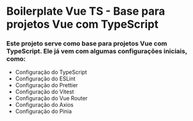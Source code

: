 # Boilerplate Vue TS - Base para projetos Vue com TypeScript
### Este projeto serve como base para projetos Vue com TypeScript. Ele já vem com algumas configurações iniciais, como:
- Configuração do TypeScript
- Configuração do ESLint
- Configuração do Prettier
- Configuração do Vitest
- Configuração do Vue Router
- Configuração do Axios
- Configuração do Pinia